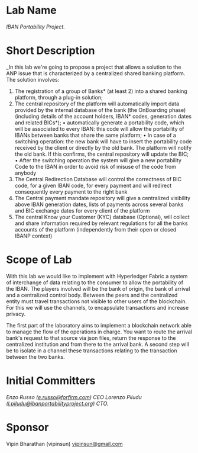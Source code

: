 # Lab Name
_IBAN Portability Project._

# Short Description
_In this lab we're going to propose a project that allows a solution to the ANP issue that is characterized by a centralized shared banking platform. The solution involves:
1.	The registration of a group of Banks* (at least 2) into a shared banking platform, through a plug-in solution;
2.	The central repository of the platform will automatically import data provided by the internal database of the bank (the OnBoarding phase) (including details of the account holders, IBAN* codes, generation dates and related BICs*); 
•	automatically generate a portability code, which will be associated to every IBAN: this code will allow the portability of IBANs between banks that share the same platform; 
•	In case of a switching operation:  the new bank will have to insert the portability code received by the client or directly by the old bank. The platform will notify the old bank. If this confirms, the central repository will update the BIC;
•	After the switching operation the system will give a new portability Code to the IBAN in order to avoid risk of misuse of the code from anybody
3.	The Central Redirection Database will control the correctness of BIC code, for a given IBAN code, for every payment and will redirect consequently every payment to the right bank
4.	The Central payment mandate repository will give a centralized visibility above IBAN generation dates, lists of payments across several banks and BIC exchange dates for every client of the platform
5.	The central Know your Customer (KYC) database (Optional), will collect and share information required by relevant regulations for all the banks accounts of the platform (independently from their open or closed IBANP context)


# Scope of Lab
With this lab we would like to implement with Hyperledger Fabric a system of interchange of data relating to the consumer to allow the portability of the IBAN. The players involved will be the bank of origin, the bank of arrival and a centralized control body. Between the peers and the centralized entity must travel transactions not visible to other users of the blockchain. For this we will use the channels, to encapsulate transactions and increase privacy.

The first part of the laboratory aims to implement a blockchain network able to manage the flow of the operations in charge. You want to route the arrival bank's request to that source via json files, return the response to the centralized institution and from there to the arrival bank. A second step will be to isolate in a channel these transactions relating to the transaction between the two banks.


# Initial Committers
_Enzo Russo (e.russo@forfirm.com) CEO_
_Lorenzo Piludu (l.piludu@ibanportabilityproject.org) CTO._


# Sponsor
Vipin Bharathan (vipinsun) vipinsun@gmail.com


